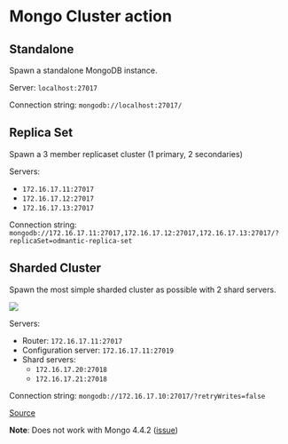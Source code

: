 # Mongo Cluster action

## Standalone

Spawn a standalone MongoDB instance.

Server: `localhost:27017`

Connection string: `mongodb://localhost:27017/`

## Replica Set

Spawn a 3 member replicaset cluster (1 primary, 2 secondaries)

Servers:

- `172.16.17.11:27017`
- `172.16.17.12:27017`
- `172.16.17.13:27017`

Connection string: `mongodb://172.16.17.11:27017,172.16.17.12:27017,172.16.17.13:27017/?replicaSet=odmantic-replica-set`

## Sharded Cluster

Spawn the most simple sharded cluster as possible with 2 shard servers.

[![](https://mermaid.ink/img/eyJjb2RlIjoiZ3JhcGggTFJcbiAgICBDKENvbmZpZ1N2ciA8YnI-IDE3Mi4xNi4xNy4xMToyNzAxOSkgLS0tIFIoUm91dGVyIDxicj4gMTcyLjE2LjE3LjExOjI3MDE3KVxuICAgIFIgLS0tIFMwKFNoYXJkMCA8YnI-IDE3Mi4xNi4xNy4yMDoyNzAxOCkgICAgICAgIFxuICAgIFIgLS0tIFMxKFNoYXJkMSA8YnI-IDE3Mi4xNi4xNy4yMToyNzAxOClcbiAgICBcbiAgICBcbiAgICAiLCJtZXJtYWlkIjp7InRoZW1lIjoiZGVmYXVsdCJ9LCJ1cGRhdGVFZGl0b3IiOmZhbHNlfQ)](https://mermaid-js.github.io/mermaid-live-editor/#/edit/eyJjb2RlIjoiZ3JhcGggTFJcbiAgICBDKENvbmZpZ1N2ciA8YnI-IDE3Mi4xNi4xNy4xMToyNzAxOSkgLS0tIFIoUm91dGVyIDxicj4gMTcyLjE2LjE3LjExOjI3MDE3KVxuICAgIFIgLS0tIFMwKFNoYXJkMCA8YnI-IDE3Mi4xNi4xNy4yMDoyNzAxOCkgICAgICAgIFxuICAgIFIgLS0tIFMxKFNoYXJkMSA8YnI-IDE3Mi4xNi4xNy4yMToyNzAxOClcbiAgICBcbiAgICBcbiAgICAiLCJtZXJtYWlkIjp7InRoZW1lIjoiZGVmYXVsdCJ9LCJ1cGRhdGVFZGl0b3IiOmZhbHNlfQ)

Servers:

- Router: `172.16.17.11:27017`
- Configuration server: `172.16.17.11:27019`
- Shard servers:
  - `172.16.17.20:27018`
  - `172.16.17.21:27018`

Connection string: `mongodb://172.16.17.10:27017/?retryWrites=false`

[Source](https://docs.mongodb.com/manual/core/sharded-cluster-components/#development-configuration)

**Note**: Does not work with Mongo 4.4.2 ([issue](https://jira.mongodb.org/browse/SERVER-53259))
